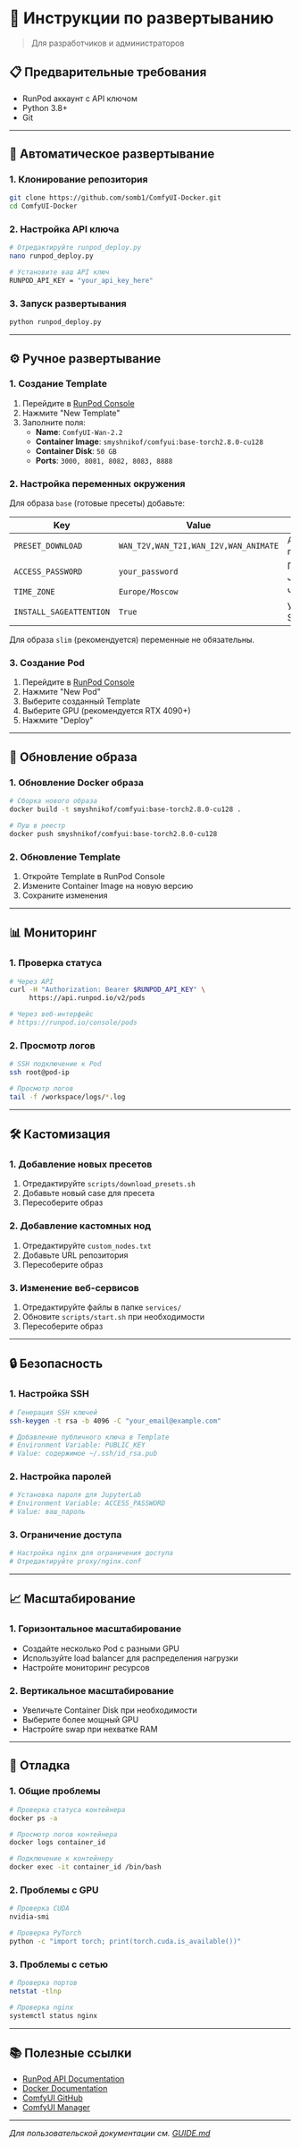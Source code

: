 # 🚀 Инструкции по развертыванию

> Для разработчиков и администраторов

## 📋 Предварительные требования

- RunPod аккаунт с API ключом
- Python 3.8+
- Git

---

## 🔧 Автоматическое развертывание

### 1. Клонирование репозитория
```bash
git clone https://github.com/somb1/ComfyUI-Docker.git
cd ComfyUI-Docker
```

### 2. Настройка API ключа
```bash
# Отредактируйте runpod_deploy.py
nano runpod_deploy.py

# Установите ваш API ключ
RUNPOD_API_KEY = "your_api_key_here"
```

### 3. Запуск развертывания
```bash
python runpod_deploy.py
```

---

## ⚙️ Ручное развертывание

### 1. Создание Template

1. Перейдите в [RunPod Console](https://runpod.io/console/templates)
2. Нажмите "New Template"
3. Заполните поля:
   - **Name**: `ComfyUI-Wan-2.2`
   - **Container Image**: `smyshnikof/comfyui:base-torch2.8.0-cu128`
   - **Container Disk**: `50 GB`
   - **Ports**: `3000, 8081, 8082, 8083, 8888`

### 2. Настройка переменных окружения

Для образа `base` (готовые пресеты) добавьте:

| Key | Value | Описание |
|-----|-------|----------|
| `PRESET_DOWNLOAD` | `WAN_T2V,WAN_T2I,WAN_I2V,WAN_ANIMATE` | Автоскачивание пресетов |
| `ACCESS_PASSWORD` | `your_password` | Пароль для JupyterLab |
| `TIME_ZONE` | `Europe/Moscow` | Часовой пояс |
| `INSTALL_SAGEATTENTION` | `True` | Установка SageAttention2 |

Для образа `slim` (рекомендуется) переменные не обязательны.

### 3. Создание Pod

1. Перейдите в [RunPod Console](https://runpod.io/console/pods)
2. Нажмите "New Pod"
3. Выберите созданный Template
4. Выберите GPU (рекомендуется RTX 4090+)
5. Нажмите "Deploy"

---

## 🔄 Обновление образа

### 1. Обновление Docker образа
```bash
# Сборка нового образа
docker build -t smyshnikof/comfyui:base-torch2.8.0-cu128 .

# Пуш в реестр
docker push smyshnikof/comfyui:base-torch2.8.0-cu128
```

### 2. Обновление Template
1. Откройте Template в RunPod Console
2. Измените Container Image на новую версию
3. Сохраните изменения

---

## 📊 Мониторинг

### 1. Проверка статуса
```bash
# Через API
curl -H "Authorization: Bearer $RUNPOD_API_KEY" \
     https://api.runpod.io/v2/pods

# Через веб-интерфейс
# https://runpod.io/console/pods
```

### 2. Просмотр логов
```bash
# SSH подключение к Pod
ssh root@pod-ip

# Просмотр логов
tail -f /workspace/logs/*.log
```

---

## 🛠️ Кастомизация

### 1. Добавление новых пресетов

1. Отредактируйте `scripts/download_presets.sh`
2. Добавьте новый case для пресета
3. Пересоберите образ

### 2. Добавление кастомных нод

1. Отредактируйте `custom_nodes.txt`
2. Добавьте URL репозитория
3. Пересоберите образ

### 3. Изменение веб-сервисов

1. Отредактируйте файлы в папке `services/`
2. Обновите `scripts/start.sh` при необходимости
3. Пересоберите образ

---

## 🔒 Безопасность

### 1. Настройка SSH
```bash
# Генерация SSH ключей
ssh-keygen -t rsa -b 4096 -C "your_email@example.com"

# Добавление публичного ключа в Template
# Environment Variable: PUBLIC_KEY
# Value: содержимое ~/.ssh/id_rsa.pub
```

### 2. Настройка паролей
```bash
# Установка пароля для JupyterLab
# Environment Variable: ACCESS_PASSWORD
# Value: ваш_пароль
```

### 3. Ограничение доступа
```bash
# Настройка nginx для ограничения доступа
# Отредактируйте proxy/nginx.conf
```

---

## 📈 Масштабирование

### 1. Горизонтальное масштабирование
- Создайте несколько Pod с разными GPU
- Используйте load balancer для распределения нагрузки
- Настройте мониторинг ресурсов

### 2. Вертикальное масштабирование
- Увеличьте Container Disk при необходимости
- Выберите более мощный GPU
- Настройте swap при нехватке RAM

---

## 🐛 Отладка

### 1. Общие проблемы
```bash
# Проверка статуса контейнера
docker ps -a

# Просмотр логов контейнера
docker logs container_id

# Подключение к контейнеру
docker exec -it container_id /bin/bash
```

### 2. Проблемы с GPU
```bash
# Проверка CUDA
nvidia-smi

# Проверка PyTorch
python -c "import torch; print(torch.cuda.is_available())"
```

### 3. Проблемы с сетью
```bash
# Проверка портов
netstat -tlnp

# Проверка nginx
systemctl status nginx
```

---

## 📚 Полезные ссылки

- [RunPod API Documentation](https://docs.runpod.io/reference)
- [Docker Documentation](https://docs.docker.com/)
- [ComfyUI GitHub](https://github.com/comfyanonymous/ComfyUI)
- [ComfyUI Manager](https://github.com/ltdrdata/ComfyUI-Manager)

---

*Для пользовательской документации см. [GUIDE.md](GUIDE.md)*

